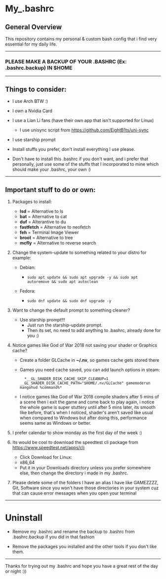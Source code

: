 # My_.bashrc

## General Overview

This repository contains my personal & custom bash config that i find very essential for my daily life.

---------------------------------------------------------------------------------------------------

### PLEASE MAKE A BACKUP OF YOUR .BASHRC (Ex: .bashrc.backup) IN $HOME

---------------------------------------------------------------------------------------------------

## Things to consider:

- I use Arch BTW :)
- I own a Nvidia Card
- I use a Lian Li fans (have their own app that isn't supported for Linux)
    - I use unisync script from https://github.com/EightB1ts/uni-sync
- I use starship prompt

- Install stuffs you prefer, don't install everything I use please.

- Don't have to install this .bashrc if you don't want, and i prefer that personally, just use some of the stuffs that I incorporated to mine which should make your .bashrc, your own :)

---------------------------------------------------------------------------------------------------

## Important stuff to do or own:

1. Packages to install:
    - **lsd** = Alternative to ls 
    - **bat** = Alternative to cat
    - **duf** = Alterantive to du
    - **fastfetch** = Alternative to neofetch
    - **feh** = Terminal Image Viewer
    - **broot** = Alternative to tree
    - **mcfly** = Alternative to reverse search

2. Change the system-update to something related to your distro for example:
    - Debian:
        -     sudo apt update && sudo apt upgrade -y && sudo apt autoremove && sudo apt autoclean
    - Fedora: 
        -     sudo dnf update && sudo dnf upgrade -y

3. Want to change the default prompt to something cleaner?
    - Use starship prompt!!!
        - Just run the starship-update prompt.
        - Then its set, no need to add anything to .bashrc, already done for you :)

4. Notice games like God of War 2018 not saving your shader or Graphics cache?
    - Create a folder GLCache in **~/.nv**, so games cache gets stored there
    - Games you need cache saved, you can add launch options in steam:

            *__GL_SHADER_DISK_CACHE_SKIP_CLEANUP=1 __GL_SHADER_DISK_CACHE_PATH="$HOME/.nv/GLCache" gamemoderun mangohud %command%*

    - I notice games like God of War 2018 compile shaders after 5 mins of a scene then i exit the game and come back to play again, i notice the whole game is super stuttery until after 5 mins later, its smooth like before, that's when I noticed, shader's aren't saved like usual when compared to Windows but after doing this, performance seems same as Windows or better.

5. I prefer calendar to show monday as the first day of the week :)

6. Its would be cool to download the speedtest cli package from https://www.speedtest.net/apps/cli
    - Click Download for Linux:
    - x86_64
    - Put it in your Downloads directory unless you prefer somewhere else, then change the directory i made in my .bashrc.

7. Please delete some of the folders I have an alias I have like GAMEZZZZ, Git, Software since you won't have those directories in your system cuz that can cause error messages when you open your terminal

---------------------------------------------------------------------------------------------------

# Uninstall

- Remove my .bashrc and rename the backup to .bashrc from .bashrc.backup if you did in that fashion

- Remove the packages you installed and the other tools if you don't like them.

---------------------------------------------------------------------------------------------------

Thanks for trying out my .bashrc and hope you have a great rest of the day or night :))
